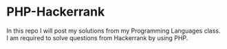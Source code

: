 # PHP-Hackerrank
In this repo I will post my solutions from my Programming Languages class. I am required to solve questions from Hackerrank by using PHP.
